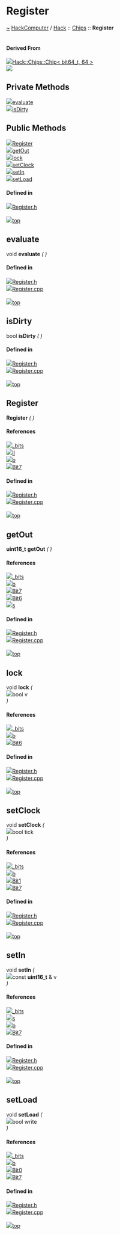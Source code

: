 <a id="register"></a>
<h1>Register</h1>
<a id="a01111"></a>
<a href="https://github.com/CharlesCarley/HackComputer#~">~</a>
<a href="index.md#index">HackComputer</a>
<span class="inline-text">/</span>
<a href="a00891.md#hack">Hack</a>
<span class="inline-text">::</span>
<a href="a00893.md#chips">Chips</a>
<span class="inline-text">::</span>
<span class="bold-text"><b>Register</b></span>
<br/>
<br/>
<a id="derived-from"></a>
<h4>Derived From</h4>
<div class="icon-link">
<img src="../images/class.svg"/><a href="a00987.md#chip">Hack::Chips::Chip&lt; bit64_t, 64 &gt;</a>
</div>
<img src="../images/dot/internal-diagram-36.dot.svg"/><br/>
<a id="private-methods"></a>
<h2>Private Methods</h2>
<span class="icon-list-item"><a href="#evaluate" class="icon-list-item"><img src="../images/class.svg" class="icon-list-item"/><span class="icon-list-item">evaluate</span>
</a>
</span>
<br/>
<span class="icon-list-item"><a href="#isdirty" class="icon-list-item"><img src="../images/class.svg" class="icon-list-item"/><span class="icon-list-item">isDirty</span>
</a>
</span>
<br/>
<a id="public-methods"></a>
<h2>Public Methods</h2>
<span class="icon-list-item"><a href="#register" class="icon-list-item"><img src="../images/class.svg" class="icon-list-item"/><span class="icon-list-item">Register</span>
</a>
</span>
<br/>
<span class="icon-list-item"><a href="#getout" class="icon-list-item"><img src="../images/class.svg" class="icon-list-item"/><span class="icon-list-item">getOut</span>
</a>
</span>
<br/>
<span class="icon-list-item"><a href="#lock" class="icon-list-item"><img src="../images/class.svg" class="icon-list-item"/><span class="icon-list-item">lock</span>
</a>
</span>
<br/>
<span class="icon-list-item"><a href="#setclock" class="icon-list-item"><img src="../images/class.svg" class="icon-list-item"/><span class="icon-list-item">setClock</span>
</a>
</span>
<br/>
<span class="icon-list-item"><a href="#setin" class="icon-list-item"><img src="../images/class.svg" class="icon-list-item"/><span class="icon-list-item">setIn</span>
</a>
</span>
<br/>
<span class="icon-list-item"><a href="#setload" class="icon-list-item"><img src="../images/class.svg" class="icon-list-item"/><span class="icon-list-item">setLoad</span>
</a>
</span>
<br/>
<a id="defined-in"></a>
<h4>Defined in</h4>
<span class="icon-list-item"><a href="https://github.com/CharlesCarley/HackComputer/blob/master/Source/Chips/Register.h#L31" class="icon-list-item"><img src="../images/file.svg" class="icon-list-item"/><span class="icon-list-item">Register.h</span>
</a>
</span>
<br/>
<br/>
<span class="icon-list-item"><a href="#register" class="icon-list-item"><img src="../images/jumpToTop.svg" class="icon-list-item"/><span class="icon-list-item">top</span>
</a>
</span>
<a id="evaluate"></a>
<h2>evaluate</h2>
<span class="inline-text">void</span>
<span class="bold-text"><b>evaluate</b></span>
<span class="italic-text"><i>(</i></span>
<span class="italic-text"><i>)</i></span>
<a id="defined-in"></a>
<h4>Defined in</h4>
<span class="icon-list-item"><a href="https://github.com/CharlesCarley/HackComputer/blob/master/Source/Chips/Register.h#L33" class="icon-list-item"><img src="../images/file.svg" class="icon-list-item"/><span class="icon-list-item">Register.h</span>
</a>
</span>
<br/>
<span class="icon-list-item"><a href="https://github.com/CharlesCarley/HackComputer/blob/master/Source/Chips/Register.cpp#L88" class="icon-list-item"><img src="../images/file.svg" class="icon-list-item"/><span class="icon-list-item">Register.cpp</span>
</a>
</span>
<br/>
<br/>
<span class="icon-list-item"><a href="#register" class="icon-list-item"><img src="../images/jumpToTop.svg" class="icon-list-item"/><span class="icon-list-item">top</span>
</a>
</span>
<br/>
<a id="isdirty"></a>
<h2>isDirty</h2>
<span class="inline-text">bool</span>
<span class="bold-text"><b>isDirty</b></span>
<span class="italic-text"><i>(</i></span>
<span class="italic-text"><i>)</i></span>
<a id="defined-in"></a>
<h4>Defined in</h4>
<span class="icon-list-item"><a href="https://github.com/CharlesCarley/HackComputer/blob/master/Source/Chips/Register.h#L34" class="icon-list-item"><img src="../images/file.svg" class="icon-list-item"/><span class="icon-list-item">Register.h</span>
</a>
</span>
<br/>
<span class="icon-list-item"><a href="https://github.com/CharlesCarley/HackComputer/blob/master/Source/Chips/Register.cpp#L83" class="icon-list-item"><img src="../images/file.svg" class="icon-list-item"/><span class="icon-list-item">Register.cpp</span>
</a>
</span>
<br/>
<br/>
<span class="icon-list-item"><a href="#register" class="icon-list-item"><img src="../images/jumpToTop.svg" class="icon-list-item"/><span class="icon-list-item">top</span>
</a>
</span>
<br/>
<a id="register"></a>
<h2>Register</h2>
<span class="bold-text"><b>Register</b></span>
<span class="italic-text"><i>(</i></span>
<span class="italic-text"><i>)</i></span>
<a id="references"></a>
<h4>References</h4>
<div class="paragraph">
<span class="paragraph"><img src="../images/class.svg"/><a href="a00987.md#_bits">_bits</a>
</span>
</div>
<div class="paragraph">
<span class="paragraph"><img src="../images/class.svg"/><a href="a00979.md#ll">ll</a>
</span>
</div>
<div class="paragraph">
<span class="paragraph"><img src="../images/class.svg"/><a href="a00979.md#b">b</a>
</span>
</div>
<div class="paragraph">
<span class="paragraph"><img src="../images/class.svg"/><a href="a00893.md#bit7">Bit7</a>
</span>
</div>
<a id="defined-in"></a>
<h4>Defined in</h4>
<span class="icon-list-item"><a href="https://github.com/CharlesCarley/HackComputer/blob/master/Source/Chips/Register.h#L40" class="icon-list-item"><img src="../images/file.svg" class="icon-list-item"/><span class="icon-list-item">Register.h</span>
</a>
</span>
<br/>
<span class="icon-list-item"><a href="https://github.com/CharlesCarley/HackComputer/blob/master/Source/Chips/Register.cpp#L26" class="icon-list-item"><img src="../images/file.svg" class="icon-list-item"/><span class="icon-list-item">Register.cpp</span>
</a>
</span>
<br/>
<br/>
<span class="icon-list-item"><a href="#register" class="icon-list-item"><img src="../images/jumpToTop.svg" class="icon-list-item"/><span class="icon-list-item">top</span>
</a>
</span>
<br/>
<a id="getout"></a>
<h2>getOut</h2>
<span class="bold-text"><b>uint16_t</b></span>
<span class="bold-text"><b>getOut</b></span>
<span class="italic-text"><i>(</i></span>
<span class="italic-text"><i>)</i></span>
<a id="references"></a>
<h4>References</h4>
<div class="paragraph">
<span class="paragraph"><img src="../images/class.svg"/><a href="a00987.md#_bits">_bits</a>
</span>
</div>
<div class="paragraph">
<span class="paragraph"><img src="../images/class.svg"/><a href="a00979.md#b">b</a>
</span>
</div>
<div class="paragraph">
<span class="paragraph"><img src="../images/class.svg"/><a href="a00893.md#bit7">Bit7</a>
</span>
</div>
<div class="paragraph">
<span class="paragraph"><img src="../images/class.svg"/><a href="a00893.md#bit6">Bit6</a>
</span>
</div>
<div class="paragraph">
<span class="paragraph"><img src="../images/class.svg"/><a href="a00979.md#s">s</a>
</span>
</div>
<a id="defined-in"></a>
<h4>Defined in</h4>
<span class="icon-list-item"><a href="https://github.com/CharlesCarley/HackComputer/blob/master/Source/Chips/Register.h#L46" class="icon-list-item"><img src="../images/file.svg" class="icon-list-item"/><span class="icon-list-item">Register.h</span>
</a>
</span>
<br/>
<span class="icon-list-item"><a href="https://github.com/CharlesCarley/HackComputer/blob/master/Source/Chips/Register.cpp#L68" class="icon-list-item"><img src="../images/file.svg" class="icon-list-item"/><span class="icon-list-item">Register.cpp</span>
</a>
</span>
<br/>
<br/>
<span class="icon-list-item"><a href="#register" class="icon-list-item"><img src="../images/jumpToTop.svg" class="icon-list-item"/><span class="icon-list-item">top</span>
</a>
</span>
<br/>
<a id="lock"></a>
<h2>lock</h2>
<span class="inline-text">void</span>
<span class="bold-text"><b>lock</b></span>
<span class="italic-text"><i>(</i></span>
<div class="paragraph">
<span class="paragraph"><img src="../images/horSpace24px.svg"/><span class="inline-text">bool</span>
<span class="inline-text">v</span>
</span>
</div>
<span class="italic-text"><i>)</i></span>
<a id="references"></a>
<h4>References</h4>
<div class="paragraph">
<span class="paragraph"><img src="../images/class.svg"/><a href="a00987.md#_bits">_bits</a>
</span>
</div>
<div class="paragraph">
<span class="paragraph"><img src="../images/class.svg"/><a href="a00979.md#b">b</a>
</span>
</div>
<div class="paragraph">
<span class="paragraph"><img src="../images/class.svg"/><a href="a00893.md#bit6">Bit6</a>
</span>
</div>
<a id="defined-in"></a>
<h4>Defined in</h4>
<span class="icon-list-item"><a href="https://github.com/CharlesCarley/HackComputer/blob/master/Source/Chips/Register.h#L48" class="icon-list-item"><img src="../images/file.svg" class="icon-list-item"/><span class="icon-list-item">Register.h</span>
</a>
</span>
<br/>
<span class="icon-list-item"><a href="https://github.com/CharlesCarley/HackComputer/blob/master/Source/Chips/Register.cpp#L75" class="icon-list-item"><img src="../images/file.svg" class="icon-list-item"/><span class="icon-list-item">Register.cpp</span>
</a>
</span>
<br/>
<br/>
<span class="icon-list-item"><a href="#register" class="icon-list-item"><img src="../images/jumpToTop.svg" class="icon-list-item"/><span class="icon-list-item">top</span>
</a>
</span>
<br/>
<a id="setclock"></a>
<h2>setClock</h2>
<span class="inline-text">void</span>
<span class="bold-text"><b>setClock</b></span>
<span class="italic-text"><i>(</i></span>
<div class="paragraph">
<span class="paragraph"><img src="../images/horSpace24px.svg"/><span class="inline-text">bool</span>
<span class="inline-text">tick</span>
</span>
</div>
<span class="italic-text"><i>)</i></span>
<a id="references"></a>
<h4>References</h4>
<div class="paragraph">
<span class="paragraph"><img src="../images/class.svg"/><a href="a00987.md#_bits">_bits</a>
</span>
</div>
<div class="paragraph">
<span class="paragraph"><img src="../images/class.svg"/><a href="a00979.md#b">b</a>
</span>
</div>
<div class="paragraph">
<span class="paragraph"><img src="../images/class.svg"/><a href="a00893.md#bit1">Bit1</a>
</span>
</div>
<div class="paragraph">
<span class="paragraph"><img src="../images/class.svg"/><a href="a00893.md#bit7">Bit7</a>
</span>
</div>
<a id="defined-in"></a>
<h4>Defined in</h4>
<span class="icon-list-item"><a href="https://github.com/CharlesCarley/HackComputer/blob/master/Source/Chips/Register.h#L44" class="icon-list-item"><img src="../images/file.svg" class="icon-list-item"/><span class="icon-list-item">Register.h</span>
</a>
</span>
<br/>
<span class="icon-list-item"><a href="https://github.com/CharlesCarley/HackComputer/blob/master/Source/Chips/Register.cpp#L54" class="icon-list-item"><img src="../images/file.svg" class="icon-list-item"/><span class="icon-list-item">Register.cpp</span>
</a>
</span>
<br/>
<br/>
<span class="icon-list-item"><a href="#register" class="icon-list-item"><img src="../images/jumpToTop.svg" class="icon-list-item"/><span class="icon-list-item">top</span>
</a>
</span>
<br/>
<a id="setin"></a>
<h2>setIn</h2>
<span class="inline-text">void</span>
<span class="bold-text"><b>setIn</b></span>
<span class="italic-text"><i>(</i></span>
<div class="paragraph">
<span class="paragraph"><img src="../images/horSpace24px.svg"/><span class="inline-text">const </span>
<span class="bold-text"><b>uint16_t</b></span>
<span class="inline-text"> &amp;</span>
<span class="inline-text">v</span>
</span>
</div>
<span class="italic-text"><i>)</i></span>
<a id="references"></a>
<h4>References</h4>
<div class="paragraph">
<span class="paragraph"><img src="../images/class.svg"/><a href="a00987.md#_bits">_bits</a>
</span>
</div>
<div class="paragraph">
<span class="paragraph"><img src="../images/class.svg"/><a href="a00979.md#s">s</a>
</span>
</div>
<div class="paragraph">
<span class="paragraph"><img src="../images/class.svg"/><a href="a00979.md#b">b</a>
</span>
</div>
<div class="paragraph">
<span class="paragraph"><img src="../images/class.svg"/><a href="a00893.md#bit7">Bit7</a>
</span>
</div>
<a id="defined-in"></a>
<h4>Defined in</h4>
<span class="icon-list-item"><a href="https://github.com/CharlesCarley/HackComputer/blob/master/Source/Chips/Register.h#L42" class="icon-list-item"><img src="../images/file.svg" class="icon-list-item"/><span class="icon-list-item">Register.h</span>
</a>
</span>
<br/>
<span class="icon-list-item"><a href="https://github.com/CharlesCarley/HackComputer/blob/master/Source/Chips/Register.cpp#L32" class="icon-list-item"><img src="../images/file.svg" class="icon-list-item"/><span class="icon-list-item">Register.cpp</span>
</a>
</span>
<br/>
<br/>
<span class="icon-list-item"><a href="#register" class="icon-list-item"><img src="../images/jumpToTop.svg" class="icon-list-item"/><span class="icon-list-item">top</span>
</a>
</span>
<br/>
<a id="setload"></a>
<h2>setLoad</h2>
<span class="inline-text">void</span>
<span class="bold-text"><b>setLoad</b></span>
<span class="italic-text"><i>(</i></span>
<div class="paragraph">
<span class="paragraph"><img src="../images/horSpace24px.svg"/><span class="inline-text">bool</span>
<span class="inline-text">write</span>
</span>
</div>
<span class="italic-text"><i>)</i></span>
<a id="references"></a>
<h4>References</h4>
<div class="paragraph">
<span class="paragraph"><img src="../images/class.svg"/><a href="a00987.md#_bits">_bits</a>
</span>
</div>
<div class="paragraph">
<span class="paragraph"><img src="../images/class.svg"/><a href="a00979.md#b">b</a>
</span>
</div>
<div class="paragraph">
<span class="paragraph"><img src="../images/class.svg"/><a href="a00893.md#bit0">Bit0</a>
</span>
</div>
<div class="paragraph">
<span class="paragraph"><img src="../images/class.svg"/><a href="a00893.md#bit7">Bit7</a>
</span>
</div>
<a id="defined-in"></a>
<h4>Defined in</h4>
<span class="icon-list-item"><a href="https://github.com/CharlesCarley/HackComputer/blob/master/Source/Chips/Register.h#L43" class="icon-list-item"><img src="../images/file.svg" class="icon-list-item"/><span class="icon-list-item">Register.h</span>
</a>
</span>
<br/>
<span class="icon-list-item"><a href="https://github.com/CharlesCarley/HackComputer/blob/master/Source/Chips/Register.cpp#L41" class="icon-list-item"><img src="../images/file.svg" class="icon-list-item"/><span class="icon-list-item">Register.cpp</span>
</a>
</span>
<br/>
<br/>
<span class="icon-list-item"><a href="#register" class="icon-list-item"><img src="../images/jumpToTop.svg" class="icon-list-item"/><span class="icon-list-item">top</span>
</a>
</span>
<br/>
</div>
</div>
</body>
</html>
